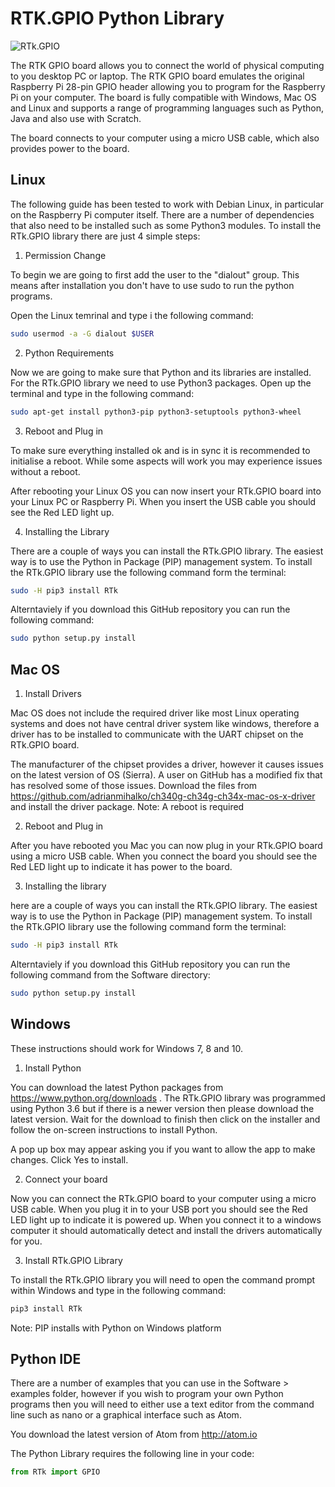 # RTK.GPIO Python Library

![RTk.GPIO](../img/rtkgpio.jpg)

The RTK GPIO board allows you to connect the world of physical computing to you desktop PC or laptop. The RTK GPIO board emulates the original Raspberry Pi 28-pin GPIO header allowing you to program for the Raspberry Pi on your computer. The board is fully compatible with Windows, Mac OS and Linux and supports a range of programming languages such as Python, Java and also use with Scratch.

The board connects to your computer using a micro USB cable, which also provides power to the board.

## Linux

The following guide has been tested to work with Debian Linux, in particular on the Raspberry Pi computer itself. There are a number of dependencies that also need to be installed such as some Python3 modules. To install the RTk.GPIO library there are just 4 simple steps:

1. Permission Change

To begin we are going to first add the user to the "dialout" group. This means after installation you don't have to use sudo to run the python programs.

Open the Linux temrinal and type i the following command:
```bash
sudo usermod -a -G dialout $USER
```

2. Python Requirements

Now we are going to make sure that Python and its libraries are installed. For the RTk.GPIO library we need to use Python3 packages. Open up the terminal and type in the following command:

```bash
sudo apt-get install python3-pip python3-setuptools python3-wheel
```

3. Reboot and Plug in

To make sure everything installed ok and is in sync it is recommended to initialise a reboot. While some aspects will work you may experience issues without a reboot.

After rebooting your Linux OS you can now insert your RTk.GPIO board into your Linux PC or Raspberry Pi. When you insert the USB cable you should see the Red LED light up.

4. Installing the Library

There are a couple of ways you can install the RTk.GPIO library. The easiest way is to use the Python in Package (PIP) management system. To install the RTk.GPIO library use the following command form the terminal:

```bash
sudo -H pip3 install RTk
```

Alterntaviely if you download this GitHub repository you can run the following command:

```bash
sudo python setup.py install
```

## Mac OS

1. Install Drivers

Mac OS does not include the required driver like most Linux operating systems and does not have central driver system like windows, therefore a driver has to be installed to communicate with the UART chipset on the RTk.GPIO board.

The manufacturer of the chipset provides a driver, however it causes issues on the latest version of OS (Sierra). A user on GitHub has a modified fix that has resolved some of those issues. Download the files from https://github.com/adrianmihalko/ch340g-ch34g-ch34x-mac-os-x-driver and install the driver package. Note: A reboot is required

2. Reboot and Plug in

After you have rebooted you Mac you can now plug in your RTk.GPIO board using a micro USB cable. When you connect the board you should see the Red LED light up to indicate it has power to the board.

3. Installing the library

here are a couple of ways you can install the RTk.GPIO library. The easiest way is to use the Python in Package (PIP) management system. To install the RTk.GPIO library use the following command form the terminal:

```bash
sudo -H pip3 install RTk
```

Alterntaviely if you download this GitHub repository you can run the following command from the Software directory:

```bash
sudo python setup.py install
```

## Windows
These instructions should work for Windows 7, 8 and 10.

1. Install Python

You can download the latest Python packages from https://www.python.org/downloads . The RTk.GPIO library was programmed using Python 3.6 but if there is a newer version then please download the latest version. Wait for the download to finish then click on the installer and follow the on-screen instructions to install Python.

A pop up box may appear asking you if you want to  allow the app to make changes. Click Yes to install.

2. Connect your board

Now you can connect the RTk.GPIO board to your computer using a micro USB cable. When you plug it in to your USB port you should see the Red LED light up to indicate it is powered up. When you connect it to a windows computer it should automatically detect and install the drivers automatically for you.

3. Install RTk.GPIO Library

To install the RTk.GPIO library you will need to open the command prompt within Windows and type in the following command:

```bash
pip3 install RTk
```
Note: PIP installs with Python on Windows platform

## Python IDE

There are a number of examples that you can use in the Software > examples folder, however if you wish to program your own Python programs then you will need to either use a text editor from the command line such as nano or a graphical interface such as Atom.

You download the latest version of Atom from http://atom.io

The Python Library requires the following line in your code:

```python
from RTk import GPIO
```
